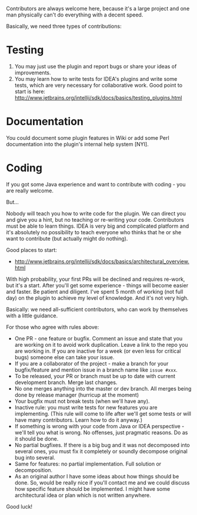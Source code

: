 Contributors are always welcome here, because it's a large project and one man physically can't do everything with a decent speed. 

Basically, we need three types of contributions:

# Testing
1. You may just use the plugin and report bugs or share your ideas of improvements. 
2. You may learn how to write tests for IDEA's plugins and write some tests, which are very necessary for collaborative work. Good point to start is here: http://www.jetbrains.org/intellij/sdk/docs/basics/testing_plugins.html

# Documentation
You could document some plugin features in Wiki or add some Perl documentation into the plugin's internal help system [NYI].

# Coding
If you got some Java experience and want to contribute with coding - you are really welcome. 

But...

Nobody will teach you how to write code for the plugin. We can direct you and give you a hint, but no teaching or re-writing your code. Contributors must be able to learn things. IDEA is very big and complicated platform and it's absolutely no possibility to teach everyone who thinks that he or she want to contribute (but actually might do nothing).

Good places to start:
* http://www.jetbrains.org/intellij/sdk/docs/basics/architectural_overview.html

With high probability, your first PRs will be declined and requires re-work, but it's a start. After you'll get some experience - things will become easier and faster. Be patient and diligent. I've spent 5 month of working (not full day) on the plugin to achieve my level of knowledge. And it's not very high. 

Basically: we need all-sufficient contributors, who can work by themselves with a little guidance.

For those who agree with rules above:

* One PR - one feature or bugfix. Comment an issue and state that you are working on it to avoid work duplication. Leave a link to the repo you are working in. If you are inactive for a week (or even less for critical bugs) someone else can take your issue.
* If you are a collaborator of the project - make a branch for your bugfix/feature and mention issue in a branch name like `issue #xxx`.
* To be released, your PR or branch must be up to date with current development branch. Merge last changes.
* No one merges anything into the master or dev branch. All merges being done by release manager (hurricup at the moment)
* Your bugfix must not break tests (when we'll have any). 
* Inactive rule: you must write tests for new features you are implementing. (This rule will come to life after we'll get some tests or will have many contributors. Learn how to do it anyway.)
* If something is wrong with your code from Java or IDEA perspective - we'll tell you what is wrong. No offenses, just pragmatic reasons. Do as it should be done.
* No partial bugfixes. If there is a big bug and it was not decomposed into several ones, you must fix it completely or soundly decompose original bug into several.
* Same for features: no partial implementation. Full solution or decomposition.
* As an original author I have some ideas about how things should be done. So, would be really nice if you'll contact me and we could discuss how specific feature should be implemented. I might have some architectural idea or plan which is not written anywhere.

Good luck!